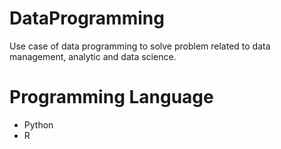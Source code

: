 # DataProgramming
Use case of data programming to solve problem related to data management, analytic and data science.


# Programming Language
- Python
- R
